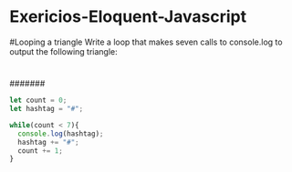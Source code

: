 # Exericios-Eloquent-Javascript

#Looping a triangle
Write a loop that makes seven calls to console.log to output the following triangle:

#
##
###
####
#####
######
#######

```javascript
let count = 0;
let hashtag = "#";

while(count < 7){
  console.log(hashtag);
  hashtag += "#";
  count += 1;
}
```
